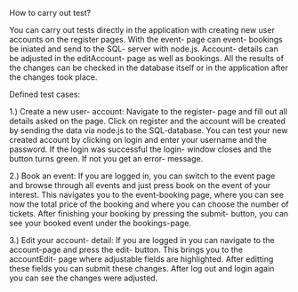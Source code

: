 
How to carry out test?

You can carry out tests directly in the application with creating new user accounts on the register
pages. 
With the event- page can event- bookings be iniated and send to the SQL- server with node.js.
Account- details can be adjusted in the editAccount- page as well as bookings.
All the results of the changes can be checked in the database itself or in the application
after the changes took place.

Defined test cases:

1.) Create a new user- account:
  Navigate to the register- page and fill out all details asked 
  on the page.
  Click on register and the account will be created by sending the data via node.js
  to the SQL-database.
  You can test your new created account by clicking on login and enter your username 
  and the password.
  If the login was successful the login- window closes and the button turns green.
  If not you get an error- message.

2.) Book an event:
  If you are logged in, you can switch to the event page and browse through all events
  and just press book on the event of your interest.
  This navigates you to the event-booking page, where you can see now the total price of the 
  booking and where you can choose the number of tickets.
  After finishing your booking by pressing the submit- button, you can see your booked 
  event under the bookings-page.

3.) Edit your account- detail:
  If you are logged in you can navigate to the account-page and press the edit- button.
  This brings you to the accountEdit- page where adjustable fields are highlighted.
  After editting these fields you can submit these changes.
  After log out and login again you can see the changes were adjusted.
